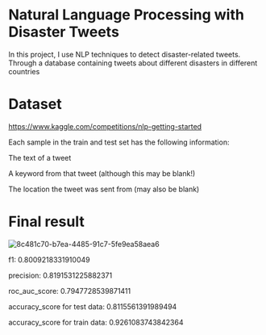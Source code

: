 Natural Language Processing with Disaster Tweets
==
In this project, I use NLP techniques to detect disaster-related tweets.
Through a database containing tweets about different disasters in different countries

Dataset
==

https://www.kaggle.com/competitions/nlp-getting-started

Each sample in the train and test set has the following information:

The text of a tweet

A keyword from that tweet (although this may be blank!)

The location the tweet was sent from (may also be blank)

Final result
==

![8c481c70-b7ea-4485-91c7-5fe9ea58aea6](https://user-images.githubusercontent.com/66042572/169716273-08bab2e9-0cfb-4916-9b93-f0b78640a308.png)


f1: 0.8009218331910049

precision: 0.8191531225882371

roc_auc_score: 0.7947728539871411

accuracy_score for test data: 0.8115561391989494

accuracy_score for train data: 0.9261083743842364

